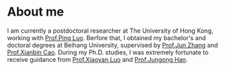 # About me

I am currently a postdoctoral researcher at The University of Hong Kong, working with [Prof.Ping Luo](https://scholar.google.com.hk/citations?hl=en&user=aXdjxb4AAAAJ&view_op=list_works&sortby=pubdate). Berfore that, I obtained my bachelor's and doctoral degrees at Beihang University, supervised by [Prof.Jun Zhang](https://baike.baidu.com/item/%E5%BC%A0%E5%86%9B/13784184?fr=ge_ala) and [Prof.Xianbin Cao](https://baike.baidu.com/item/%E6%9B%B9%E5%85%88%E5%BD%AC?fromModule=lemma_search-box). During my Ph.D. studies, I was extremely fortunate to receive guidance from [Prof.Xiaoyan Luo](https://teacher.buaa.edu.cn/luoxiaoyan/zh_CN/index.htm) and [Prof.Jungong Han](https://jungonghan.github.io/).
